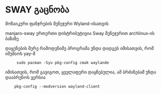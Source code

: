 # SWAY გაცნობა
მოზაიკური ფანჯრების მენეჯერი Wyland-ისათვის

manjaro-sway ერთერთი დისტრიბუტივია Sway მენეჯერით archlinux-ის ბაზაზე

დაყენების მერე რამოდენიმე პროგრამა უნდა დადგეს იმისათვის, რომ იმუშაოს yay-მ

```
     sudo pacman -Syu pkg-config cmak waylande
```
იმისათვის, რომ გავიგოთ, ყველაფერი დაყნებულია, ამ ბრძანებამ უნდა დააბრუნოს ვერსია


```
    pkg-config --modversion wayland-client
```
 
